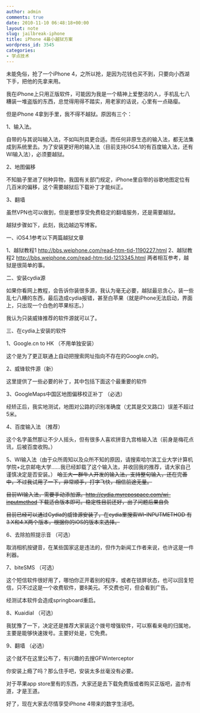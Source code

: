 ```yaml
---
author: admin
comments: true
date: 2010-11-10 06:48:18+00:00
layout: note
slug: jailbreak-iphone
title: iPhone 4最小越狱方案
wordpress_id: 3545
categories:
- 学点技术
---
```


未能免俗，抢了一个iPhone 4，之所以抢，是因为花钱也买不到，只要向小西湖下手，把他的先拿来用。

我在iPhone上只用正版软件，可能因为我是一个精神上爱整洁的人，手机乱七八糟装一堆盗版的东西，总觉得用得不踏实，用老家的话说，心里有一点硌瘿。

但是iPhone 4拿到手里，我不得不越狱。原因有三个：

1、输入法。

自带的与其说叫输入法，不如叫刑具更合适。而任何非原生态的输入法，都无法集成到系统里去。为了安装更好用的输入法（目前支持iOS4.1的有百度输入法，还有WI输入法），必须要越狱。

2、地图偏移

不知脑子里进了何种异物，我国有关部门规定，iPhone里自带的谷歌地图定位有几百米的偏移，这个需要越狱后下载补丁才能纠正。

3、翻墙

虽然VPN也可以做到，但是要想享受免费稳定的翻墙服务，还是需要越狱。

越狱步骤如下，此刻，我边越边写博客。

一、iOS4.1参考以下两篇越狱文章

1、越狱教程1 http://bbs.weiphone.com/read-htm-tid-1190227.html
2、越狱教程2 http://bbs.weiphone.com/read-htm-tid-1213345.html
两者相互参考，越狱是很简单的事。

二、安装cydia源

如果你看网上教程，会告诉你装很多源，我认为毫无必要，越狱最忌贪心，装一些乱七八糟的东西，最后造成cydia报错，甚至白苹果（就是iPhone无法启动，界面上，只出现一个白色的苹果标志。）

我认为只装威锋推荐的软件源就可以了。

三、在cydia上安装的软件

1、Google.cn to HK （不用单独安装）

这个是为了更正联通上自动把搜索网址指向不存在的Google.cn的。

2、威锋软件源（新）

这里提供了一些必要的补丁，其中包括下面这个最重要的软件

3、GoogleMaps中国区地图偏移校正补丁 （必选）

经矫正后，我实地测试，地图对公路的识别准确度（尤其是交叉路口）误差不超过5米。

4、百度输入法 （推荐）

这个名字虽然那让不少人摇头，但有很多人喜欢拼音九宫格输入法（前身是梅花点讯，后被百度收购。）

5、WI输入法（由于众所周知以及众所不知的原因，请搜索哈尔滨工业大学计算机学院+北京邮电大学……我已经卸载了这个输入法，并收回我的推荐，请大家自己谨慎决定是否安装。）
<del>
哈工大一群牛人开发的输入法，支持整句输入，还在完善中，不过我试用了一下，非常顺手，打字飞快，相信前途无量。</del>

<del>目前WI输入法，需要手动添加源。http://cydia.myrepospace.com/wi-inputmethod 下载适合版本即可。稳定性目前还好，出了问题后果自负</del>

<del>目前已经可以通过Cydia的威锋源安装了，在cydia里搜索WI-INPUTMETHOD 有3.X和4.X两个版本，根据你的iOS的版本来选择。</del>

6、去除拍照提示音 （可选）

取消相机按键音，在某些国家这是违法的，但作为新闻工作者来说，也许这是一件利器。

7、biteSMS （可选）

这个短信软件很好用了，哪怕你正开着别的程序，或者在锁屏状态，也可以回复短信，只不过这是一个收费软件，要8美元。不交费也可，但会看到广告。

经测试本软件会造成springboard重启。

8、Kuaidial （可选）

我犹豫了一下，决定还是推荐大家装这个拨号增强软件，可以察看来电的归属地，主要是能够快速拨号。主要好处是，它免费。

9、翻墙 （必选）

这个就不在这里公布了，有兴趣的去搜GFWinterceptor

你安装上瘾了吗？那么住手吧，安装太多丝毫没有必要。

对于苹果app store里有的东西，大家还是去下载免费版或者购买正版吧，盗亦有道，才是王道。

好了，现在大家去尽情享受iPhone 4带来的数字生活吧。


